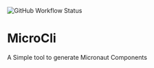 ![GitHub Workflow Status](https://img.shields.io/github/workflow/status/hashimati/MicroCli/gradle.yml)

# MicroCli
A Simple tool to generate Micronaut Components

